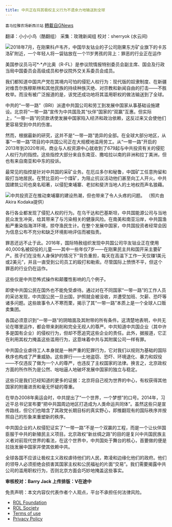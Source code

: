 ```yaml
---
title: 中共正在将其极权主义行为不遗余力地输送到全球
---
```

`喜马拉雅农场新西兰站` [轉載自GNews](https://gnews.org/zh-hans/2013064/)

翻译：小小小鸟（酷翻组）
采集：玫瑰新闻组
校对：sherryok (水云间)

![](https://assets.gnews.org/wp-content/uploads/2022/02/2163.png)2018年7月，在刚果科卢韦齐，中国华友钴业的子公司刚果东方矿业旗下的卡苏洛矿附近，一个年轻人将一袋钴放在一个11岁男孩的背上：罪恶的行业正在运作

美国参议员马可*·*卢比奥（R-FL）是参议院情报特别委员会副主席、国会及行政当局中国委员会高级成员和参议院外交关系委员会成员。

我们都知道中国共产党在其境内可怕的侵犯人权行为：现代版的奴隶制度、在新疆对维吾尔族穆斯林和其他民族的持续种族灭绝、对宗教和新闻自由的打击——不胜枚举。而没有被广泛报道的是，该党还成功地将其滥用职权的做法输送到了全球。

中共的“一带一路”（BRI）派遣中共国公司和劳工到发展中国家从事基础设施建设。北京将“一带一路”宣传为中共国及其“伙伴”国家的“双赢”互惠。但实际上，“一带一路”的贷款诱使发展中国家陷入经济和政治依赖，这反过来又会使他们更容易受到中共的伤害。

然而，根据最新的研究，这并不是“一带一路”诡异的全部。在全球大部分地区，从事“一带一路”项目的中共国公司正在大规模地滥用劳工。从“一带一路”开启的2013年到2020年间，商业与人权资源中心就收到了679起与中共投资有关的侵犯人权行为的指控。这些指控大部分来自东南亚、撒哈拉以南的非洲和拉丁美洲，但也有来自南亚和中东的投诉。

最常见的指控是针对中共国的采矿业务。在厄瓜多尔和秘鲁，中国矿工任意拘留和殴打当地居民。在赞比亚的一个煤矿，为阻止抗议活动他们甚至向工人开火。中共国建筑公司也臭名昭著，以侵犯柬埔寨、老挝和斐济当地人的土地权而声名狼藉。

![](https://assets.gnews.org/wp-content/uploads/2022/02/2162.jpg)中共投资正在推动柬埔寨的建设热潮，但也带来了令人头疼的问题。 （照片由Akira Kodaka提供）

各行各业都发现了侵犯人权的行为。在乌干达和巴基斯坦，中共国能源公司与当地民众发生冲突，给其带来了与污染相关的健康风险。在南美和南亚沿岸，中共国渔船严重染指海洋环境，掠夺渔民生计。在整个发展中国家，中共国投资者经常会因为信息公布不充分和缺乏环境影响评估而被指责。

罪恶还远不止于此。2016年，国际特赦组织发现中共国公司华友钴业正在使用40,000名被奴役的儿童——其中一些年仅7岁——在刚果民主共和国开采主要矿产。孩子们在没有人身保护的情况下“背负重担，每天在高温下工作一天仅赚1美元或2美元”，并且一直受到公司员工的殴打和勒索。尽管国际上愤愤不平，但这个罪恶的行业仍在运作。

这些仅是中共恐怖式操作和颠覆性影响的几个例子。

即使中共国公民在国外也不能免受虐待。通过对在不同国家“一带一路”的工作人员的采访发现，中共国公民一旦出国，护照就会被没收，并遭受加班、欠薪、恐吓等诸多问题。这些故事令人不寒而栗，揭示了其“一带一路”本质上是一个全球人口贩卖集团。

各国必须意识到“一带一路”的阴暗面及其附带的所有条件。这清楚地表明，中共无论在哪里运作，都会带来剥削和完全无视人的尊严。中共知道中共国企业（其中许多是国有企业）的侵权行为，但却不愿追究这些企业的责任。此外，据报道，它正在利用其权力掩盖这些滥用行为，这意味着中共与其附属公司一样有罪。

中共国企业虐待工人本身就是一种严重的犯罪行为，它对我们以规则为基础的国际秩序也构成了严重威胁。这些罪行——土地盗窃、恐吓、环境退化、暴力和奴役——不仅违反了做为一个人的尊严，也违反了主权国家的法律。换言之，北京政权方面的所作所为是公然、咄咄逼人地破坏发展中国家的独立与稳定。

这些只是我们已经知道的更多的证据：北京将自己视为世界的中心，有权获得其他国家的附庸进贡和毫无怀疑的尊重。

在举办2008年奥运会时，中共提出了“一个世界，一个梦想”的口号。2014年，习近平总书记宣布要“把中共国周边地区打造成为人类命运共同体”。虽然这些只是宣传路线，但它们也暗含了其政党长期目标的真实野心，即推翻现有的国际秩序并按照自己的形象来重塑新的秩序。

中共国企业的人权侵犯证实了“一带一路”不是一个双赢的工程，而是一个让伙伴国臣服于中共的新殖民主义项目。北京政权“新丝绸之路”的目的是复兴中共国民族主义者对前现代世界的看法，在这个世界中，中共国处于舞台的核心，首要做的便是拉拢发展中国家并使其依赖中共。

全球各国不应该让极权主义政权虐待他们的人民，欺凌和边缘化他们的政府。他们的领导人必须拒绝会损害其国家主权和公民福祉的片面“交易”。我们需要揭露中共公司的滥用职权行为，否则北京方面会巧妙地掩盖这些事实。

**审核校对：Barry Jack
上传排版：V在途中**

 

免责声明：本文内容仅代表作者个人观点，平台不承担任何法律风险。

- [ROL Foundation](https://rolfoundation.org/)
- [ROL Society](https://rolsociety.org/)
- [Terms of use](https://gnews.org/terms-of-use-3/)
- [Privacy Policy](https://gnews.org/privacy-policy/)
